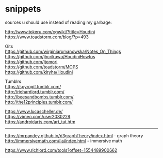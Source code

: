 # snippets
sources u should use instead of reading my garbage:    

http://www.tokeru.com/cgwiki/?title=Houdini    
https://www.toadstorm.com/blog/?p=493 


Gits  
https://github.com/wirginiaromanowska/Notes_On_Things    
https://github.com/jhorikawa/HoudiniHowtos   
https://github.com/jtomori  
https://github.com/toadstorm/MOPS    
https://github.com/kiryha/Houdini  

Tumblrs  
https://spyrogif.tumblr.com/   
http://richardlord.tumblr.com/  
http://beesandbombs.tumblr.com/  
http://the12principles.tumblr.com/  


https://www.lucascheller.de/   
https://vimeo.com/user2030228  
https://androidarts.com/art_tut.htm  

----------

https://mrpandey.github.io/d3graphTheory/index.html - graph theory   
http://immersivemath.com/ila/index.html  - immersive math    

https://www.richlord.com/tools?offset=1554489900662   



